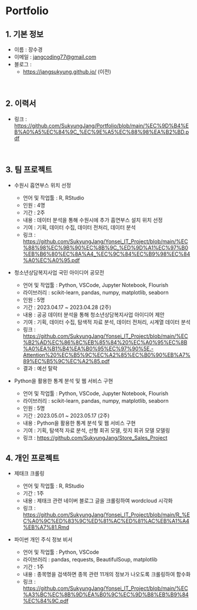 # Portfolio


## 1. 기본 정보

- 이름 : 장수경
- 이메일 : jangcoding77@gmail.com
- 블로그 : 
  - <https://jangsukyung.github.io/> (이전)
<br/>

## 2. 이력서
- 링크 : <https://github.com/SukyungJang/Portfolio/blob/main/%EC%9D%B4%EB%A0%A5%EC%84%9C_%EC%9E%A5%EC%88%98%EA%B2%BD.pdf>

<br/>

## 3. 팀 프로젝트
 - 수원시 흡연부스 위치 선정
     - 언어 및 작업툴 : R, RStudio
     - 인원 : 4명
     - 기간 : 2주
     - 내용 : 데이터 분석을 통해 수원시에 추가 흡연부스 설치 위치 선정
     - 기여 : 기획, 데이터 수집, 데이터 전처리, 데이터 분석
     - 링크 : <https://github.com/SukyungJang/Yonsei_IT_Project/blob/main/%EC%88%98%EC%9B%90%EC%8B%9C_%ED%9D%A1%EC%97%B0%EB%B6%80%EC%8A%A4_%EC%9C%84%EC%B9%98%EC%84%A0%EC%A0%95.pdf>
 
 - 청소년상담복지사업 국민 아이디어 공모전
     - 언어 및 작업툴 : Python, VSCode, Jupyter Notebook, Flourish
     - 라이브러리 : scikit-learn, pandas, numpy, matplotlib, seaborn
     - 인원 : 5명
     - 기간 : 2023.04.17 ~ 2023.04.28 (2주)
     - 내용 : 공공 데이터 분석을 통해 청소년상담복지사업 아이디어 제안
     - 기여 : 기획, 데이터 수집, 탐색적 자료 분석, 데이터 전처리, 시계열 데이터 분석
     - 링크 : <https://github.com/SukyungJang/Yonsei_IT_Project/blob/main/%EC%B2%AD%EC%86%8C%EB%85%84%20%EC%A0%95%EC%8B%A0%EA%B1%B4%EA%B0%95%EC%97%90%5E.-Attention%20%EC%B5%9C%EC%A2%85%EC%B0%90%EB%A7%89%EC%B5%9C%EC%A2%85.pdf>
     - 결과 : 예선 탈락

 - Python을 활용한 통계 분석 및 웹 서비스 구현
     - 언어 및 작업툴 : Python, VSCode, Jupyter Notebook, Flourish
     - 라이브러리 : scikit-learn, pandas, numpy, matplotlib, seaborn
     - 인원 : 5명
     - 기간 : 2023.05.01 ~ 2023.05.17 (2주)
     - 내용 : Python을 활용한 통계 분석 및 웹 서비스 구현
     - 기여 : 기획, 탐색적 자료 분석, 선형 회귀 모델, 릿지 회귀 모델 모델링
     - 링크 : <https://github.com/SukyungJang/Store_Sales_Project>

## 4. 개인 프로젝트
 - 제태크 크롤링
     - 언어 및 작업툴 : R, RStudio
     - 기간 : 1주
     - 내용 : 제태크 관련 네이버 블로그 글을 크롤링하여 wordcloud 시각화
     - 링크 : <https://github.com/SukyungJang/Yonsei_IT_Project/blob/main/R_%EC%A0%9C%ED%83%9C%ED%81%AC%ED%81%AC%EB%A1%A4%EB%A7%81.Rmd>

 - 파이썬 개인 주식 정보 비서
     - 언어 및 작업툴 : Python, VSCode
     - 라이브러리 : pandas, requests, BeautifulSoup, matplotlib
     - 기간 : 1주
     - 내용 : 종목명을 검색하면 종목 관련 11개의 정보가 나오도록 크롤링하여 함수화
     - 링크 : <https://github.com/SukyungJang/Yonsei_IT_Project/blob/main/%EC%A3%BC%EC%8B%9D%EA%B0%9C%EC%9D%B8%EB%B9%84%EC%84%9C.pdf>

